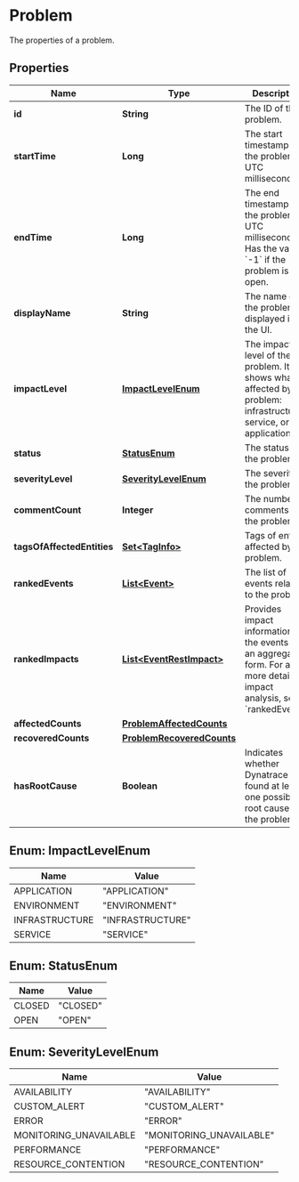 

# Problem

The properties of a problem.

## Properties

| Name | Type | Description | Notes |
|------------ | ------------- | ------------- | -------------|
|**id** | **String** | The ID of the problem. |  [optional] |
|**startTime** | **Long** | The start timestamp of the problem, in UTC milliseconds. |  [optional] |
|**endTime** | **Long** | The end timestamp of the problem, in UTC milliseconds.    Has the value &#x60;-1&#x60; if the problem is still open. |  [optional] |
|**displayName** | **String** | The name of the problem, displayed in the UI. |  [optional] |
|**impactLevel** | [**ImpactLevelEnum**](#ImpactLevelEnum) | The impact level of the problem. It shows what is affected by the problem: infrastructure, service, or application. |  [optional] |
|**status** | [**StatusEnum**](#StatusEnum) | The status of the problem. |  [optional] |
|**severityLevel** | [**SeverityLevelEnum**](#SeverityLevelEnum) | The severity of the problem. |  [optional] |
|**commentCount** | **Integer** | The number of comments to the problem. |  [optional] |
|**tagsOfAffectedEntities** | [**Set&lt;TagInfo&gt;**](TagInfo.md) | Tags of entities affected by the problem. |  [optional] |
|**rankedEvents** | [**List&lt;Event&gt;**](Event.md) | The list of events related to the problem. |  [optional] |
|**rankedImpacts** | [**List&lt;EventRestImpact&gt;**](EventRestImpact.md) | Provides impact information of the events in an aggregated form. For a more detailed impact analysis, see &#x60;rankedEvents&#x60;. |  [optional] |
|**affectedCounts** | [**ProblemAffectedCounts**](ProblemAffectedCounts.md) |  |  [optional] |
|**recoveredCounts** | [**ProblemRecoveredCounts**](ProblemRecoveredCounts.md) |  |  [optional] |
|**hasRootCause** | **Boolean** | Indicates whether Dynatrace has found at least one possible root cause for the problem. |  [optional] |



## Enum: ImpactLevelEnum

| Name | Value |
|---- | -----|
| APPLICATION | &quot;APPLICATION&quot; |
| ENVIRONMENT | &quot;ENVIRONMENT&quot; |
| INFRASTRUCTURE | &quot;INFRASTRUCTURE&quot; |
| SERVICE | &quot;SERVICE&quot; |



## Enum: StatusEnum

| Name | Value |
|---- | -----|
| CLOSED | &quot;CLOSED&quot; |
| OPEN | &quot;OPEN&quot; |



## Enum: SeverityLevelEnum

| Name | Value |
|---- | -----|
| AVAILABILITY | &quot;AVAILABILITY&quot; |
| CUSTOM_ALERT | &quot;CUSTOM_ALERT&quot; |
| ERROR | &quot;ERROR&quot; |
| MONITORING_UNAVAILABLE | &quot;MONITORING_UNAVAILABLE&quot; |
| PERFORMANCE | &quot;PERFORMANCE&quot; |
| RESOURCE_CONTENTION | &quot;RESOURCE_CONTENTION&quot; |



